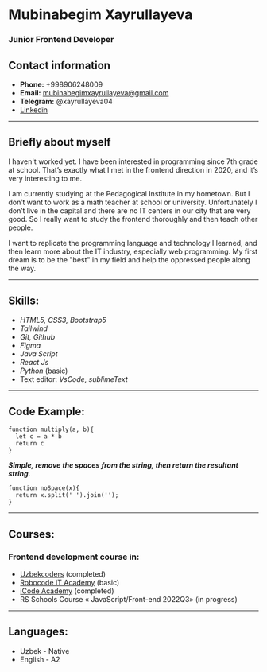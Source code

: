 # Mubinabegim Xayrullayeva 
### Junior Frontend Developer
## Contact information
*  **Phone:** +998906248009
*  **Email:** mubinabegimxayrullayeva@gmail.com
*  **Telegram:** @xayrullayeva04 
*  [Linkedin](https://www.linkedin.com/in/mubinabegim-xayrullayeva-042866239/)

****
## Briefly about myself
I haven't worked yet. I have been interested in programming since 7th grade at school.
That’s exactly what I met in the frontend direction in 2020, and it’s very interesting to me.

I am currently studying at the Pedagogical Institute in my hometown. But I don’t want to work as a math teacher at school or university.
Unfortunately I don’t live in the capital and there are no IT centers in our city that are very good.
So I really want to study the frontend thoroughly and then teach other people.

I want to replicate the programming language and technology I learned, and then learn more about the IT industry, especially web programming.
My first dream is to be the "best" in my field and help the oppressed people along the way.
****
## Skills: 
* *HTML5, CSS3, Bootstrap5*
* *Tailwind*
* *Git, Github*
* *Figma*
* *Java Script*
* *React Js*
* *Python* (basic)
* Text editor: *VsCode, sublimeText*
****
## Code Example:
```
function multiply(a, b){
  let c = a * b
  return c
}
```
***Simple, remove the spaces from the string, then return the resultant string.***
```
function noSpace(x){
  return x.split(' ').join('');
}
```
**** 
## Courses:
### Frontend development course in:
 * [Uzbekcoders](http://uzbekcoders.uz/) (completed)
 * [Robocode IT Academy](https://www.robocode.uz/) (basic)
 * [iCode Academy](https://www.facebook.com/icodeacademyuz3/) (completed)
 * RS Schools Course « JavaScript/Front-end 2022Q3» (in progress)
****
## Languages:
  * Uzbek - Native
  * English - A2